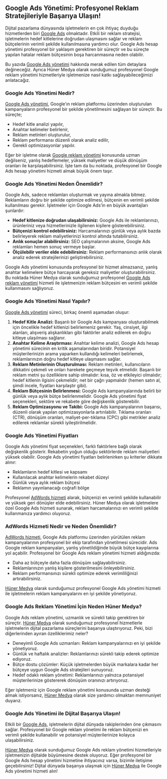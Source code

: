 <h2>Google Ads Yönetimi: Profesyonel Reklam Stratejileriyle Başarıya Ulaşın!</h2>

<p>Dijital pazarlama dünyasında işletmelerin en çok ihtiyaç duyduğu hizmetlerden biri <a href="https://hunermedya.com">Google Ads</a> olmaktadır. Etkili bir reklam stratejisi, işletmelerin hedef kitlelerine doğrudan ulaşmasını sağlar ve reklam bütçelerinin verimli şekilde kullanılmasına yardımcı olur. Google Ads hesap yönetimi profesyonel bir yaklaşım gerektiren bir süreçtir ve bu süreçte yapılan hatalar reklam bütçesinin boşa harcanmasına neden olabilir.</p>

<p>Bu yazıda <a href="https://hunermedya.com">Google Ads yönetimi</a> hakkında merak edilen tüm detaylara değineceğiz. Ayrıca Hüner Medya olarak sunduğumuz profesyonel Google reklam yönetimi hizmetleriyle işletmenize nasıl katkı sağlayabileceğimizi anlatacağız.</p>

<h3>Google Ads Yönetimi Nedir?</h3>

<p><a href="https://hunermedya.com">Google Ads yönetimi</a>, Google’ın reklam platformu üzerinden oluşturulan kampanyaların profesyonel bir şekilde yönetilmesini sağlayan bir süreçtir. Bu süreçte;</p>
<ul>
  <li>Hedef kitle analizi yapılır,</li>
  <li>Anahtar kelimeler belirlenir,</li>
  <li>Reklam metinleri oluşturulur,</li>
  <li>Reklam performansı düzenli olarak analiz edilir,</li>
  <li>Gerekli optimizasyonlar yapılır.</li>
</ul>

<p>Eğer bir işletme olarak <a href="https://hunermedya.com">Google reklam yönetimi</a> konusunda uzman değilseniz, yanlış hedeflemeler, yüksek maliyetler ve düşük dönüşüm oranları ile karşılaşabilirsiniz. İşte tam da bu noktada, profesyonel bir Google Ads hesap yönetimi hizmeti almak büyük önem taşır.</p>

<h3>Google Ads Yönetimi Neden Önemlidir?</h3>

<p>Google Ads, sadece reklamları oluşturmak ve yayına almakla bitmez. Reklamların doğru bir şekilde optimize edilmesi, bütçenin en verimli şekilde kullanılması gerekir. İşletmeler için Google Ads’in en büyük avantajları şunlardır:</p>

<ul>
  <li><strong>Hedef kitlenize doğrudan ulaşabilirsiniz:</strong> Google Ads ile reklamlarınızı, ürünleriniz veya hizmetlerinizle ilgilenen kişilere gösterebilirsiniz.</li>
  <li><strong>Bütçenizi kontrol edebilirsiniz:</strong> Harcamalarınızı günlük veya aylık bazda belirleyerek reklam maliyetlerinizi kontrol altında tutabilirsiniz.</li>
  <li><strong>Anlık sonuçlar alabilirsiniz:</strong> SEO çalışmalarının aksine, Google Ads reklamları hemen sonuç vermeye başlar.</li>
  <li><strong>Ölçülebilir veriler elde edebilirsiniz:</strong> Reklam performansınızı anlık olarak analiz ederek stratejilerinizi geliştirebilirsiniz.</li>
</ul>

<p>Google Ads yönetimi konusunda profesyonel bir hizmet almazsanız, yanlış anahtar kelimelere bütçe harcayarak gereksiz maliyetler oluşturabilirsiniz. Bu noktada Hüner Medya olarak sunduğumuz profesyonel <a href="https://hunermedya.com">Google Ads reklam yönetimi</a> hizmeti ile işletmenizin reklam bütçesini en verimli şekilde kullanmasını sağlıyoruz.</p>

<h3>Google Ads Yönetimi Nasıl Yapılır?</h3>

<p><a href="https://hunermedya.com">Google Ads yönetimi</a> süreci, birkaç önemli aşamadan oluşur:</p>

<ol>
  <li><strong>Hedef Kitle Analizi:</strong> Başarılı bir Google Ads kampanyası oluşturabilmek için öncelikle hedef kitlenizi belirlemeniz gerekir. Yaş, cinsiyet, ilgi alanları, alışveriş alışkanlıkları gibi faktörler analiz edilerek en doğru kitleye ulaşılması sağlanır.</li>
  <li><strong>Anahtar Kelime Araştırması:</strong> Anahtar kelime analizi, Google Ads hesap yönetimi sürecinin en kritik aşamalarından biridir. Potansiyel müşterilerinizin arama yaparken kullandığı kelimeleri belirlemek, reklamlarınızın doğru hedef kitleye ulaşmasını sağlar.</li>
  <li><strong>Reklam Metinlerinin Oluşturulması:</strong> Reklam metinleri, kullanıcıların dikkatini çekmeli ve onları harekete geçmeye teşvik etmelidir. Başarılı bir reklam metni şu özelliklere sahip olmalıdır: kısa, öz ve etkileyici olmalıdır; hedef kitlenin ilgisini çekmelidir; net bir çağrı yapmalıdır (hemen satın al, şimdi incele, fiyatları karşılaştır gibi).</li>
  <li><strong>Reklam Bütçesinin Belirlenmesi:</strong> Google Ads kampanyalarında belirli bir günlük veya aylık bütçe belirlenmelidir. Google Ads yönetimi fiyat seçenekleri, sektöre ve rekabete göre değişkenlik gösterebilir.</li>
  <li><strong>Reklam Optimizasyonu ve Takibi:</strong> Google Ads kampanyalarının başarısı, düzenli olarak yapılan optimizasyonlarla artırılabilir. Tıklama oranları (CTR), dönüşüm oranları, maliyet-per-tıklama (CPC) gibi metrikler analiz edilerek reklamlar sürekli iyileştirilmelidir.</li>
</ol>

<h3>Google Ads Yönetimi Fiyatları</h3>

<p>Google Ads yönetimi fiyat seçenekleri, farklı faktörlere bağlı olarak değişkenlik gösterir. Rekabetin yoğun olduğu sektörlerde reklam maliyetleri yüksek olabilir. Google Ads yönetimi fiyatları belirlenirken şu kriterler dikkate alınır:</p>
<ul>
  <li>Reklamların hedef kitlesi ve kapsamı</li>
  <li>Kullanılacak anahtar kelimelerin rekabet düzeyi</li>
  <li>Günlük veya aylık reklam bütçesi</li>
  <li>Reklamın yayınlanacağı coğrafi bölge</li>
</ul>

<p>Profesyonel <a href="https://hunermedya.com">AdWords hizmeti</a> alarak, bütçenizi en verimli şekilde kullanabilir ve yüksek geri dönüşler elde edebilirsiniz. Hüner Medya olarak işletmelere özel Google Ads hizmeti sunarak, reklam harcamalarınızı en verimli şekilde kullanmanıza yardımcı oluyoruz.</p>

<h3>AdWords Hizmeti Nedir ve Neden Önemlidir?</h3>

<p><a href="https://hunermedya.com">AdWords hizmeti</a>, Google Ads platformu üzerinden yürütülen reklam kampanyalarının profesyonel bir ekip tarafından yönetilmesi sürecidir. Ads Google reklam kampanyaları, yanlış yönetildiğinde büyük bütçe kayıplarına yol açabilir. Profesyonel bir Google Ads reklam yönetimi hizmeti aldığınızda:</p>
<ul>
  <li>Daha az bütçeyle daha fazla dönüşüm sağlayabilirsiniz.</li>
  <li>Reklamlarınızın yanlış kişilere gösterilmesini önleyebilirsiniz.</li>
  <li>Reklam performansınızı sürekli optimize ederek verimliliğinizi artırabilirsiniz.</li>
</ul>

<p><a href="https://hunermedya.com">Hüner Medya</a> olarak sunduğumuz profesyonel Google Ads yönetimi hizmeti ile işletmelerin reklam kampanyalarını en iyi şekilde yönetiyoruz.</p>

<h3>Google Ads Reklam Yönetimi İçin Neden Hüner Medya?</h3>

<p>Google Ads reklam yönetimi, uzmanlık ve sürekli takip gerektiren bir süreçtir. <a href="https://hunermedya.com">Hüner Medya</a> olarak sunduğumuz profesyonel hizmetlerle işletmelerin dijital pazarlama süreçlerini başarıya ulaştırıyoruz. Peki, bizi diğerlerinden ayıran özelliklerimiz neler?</p>
<ul>
  <li>Deneyimli Google Ads uzmanları: Reklam kampanyalarınızı en iyi şekilde yönetiyoruz.</li>
  <li>Günlük ve haftalık analizler: Reklamlarınızı sürekli takip ederek optimize ediyoruz.</li>
  <li>Bütçe dostu çözümler: Küçük işletmelerden büyük markalara kadar her bütçeye uygun Google Ads stratejileri sunuyoruz.</li>
  <li>Hedef odaklı reklam yönetimi: Reklamlarınızı yalnızca potansiyel müşterilerinize göstererek dönüşüm oranınızı artırıyoruz.</li>
</ul>

<p>Eğer işletmeniz için Google reklam yönetimi konusunda uzman desteği almak istiyorsanız, <a href="https://hunermedya.com">Hüner Medya</a> olarak size yardımcı olmaktan memnuniyet duyarız.</p>

<h3>Google Ads Yönetimi ile Dijital Başarıya Ulaşın!</h3>

<p>Etkili bir <a href="https://hunermedya.com">Google Ads</a>, işletmelerin dijital dünyada rakiplerinden öne çıkmasını sağlar. Profesyonel bir Google reklam yönetimi ile reklam bütçenizi en verimli şekilde kullanabilir ve potansiyel müşterilerinize kolayca ulaşabilirsiniz.</p>

<p><a href="https://hunermedya.com">Hüner Medya</a> olarak sunduğumuz Google Ads reklam yönetimi hizmetleriyle işletmenizin dijitalde büyümesine destek oluyoruz. Eğer profesyonel bir Google Ads hesap yönetimi hizmetine ihtiyacınız varsa, bizimle iletişime geçebilirsiniz! Dijital dünyada başarıya ulaşmak için <a href="https://hunermedya.com">Hüner Medya</a> ile Google Ads yönetimi hizmeti alın!</p>

